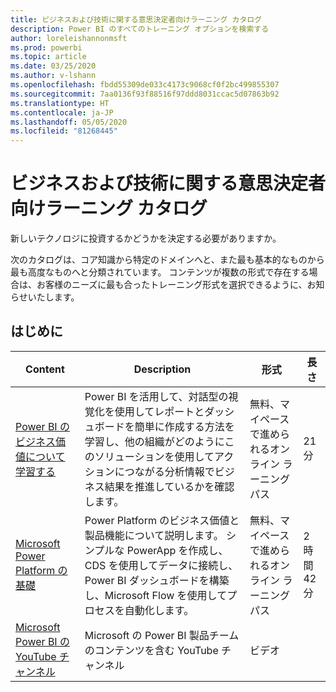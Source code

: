 ```yaml
---
title: ビジネスおよび技術に関する意思決定者向けラーニング カタログ
description: Power BI のすべてのトレーニング オプションを検索する
author: loreleishannonmsft
ms.prod: powerbi
ms.topic: article
ms.date: 03/25/2020
ms.author: v-lshann
ms.openlocfilehash: fbdd55309de033c4173c9068cf0f2bc499855307
ms.sourcegitcommit: 7aa0136f93f88516f97ddd8031ccac5d07863b92
ms.translationtype: HT
ms.contentlocale: ja-JP
ms.lasthandoff: 05/05/2020
ms.locfileid: "81268445"
---
```

# <a name="business-and-technical-decision-makers-learning-catalog"></a>ビジネスおよび技術に関する意思決定者向けラーニング カタログ

新しいテクノロジに投資するかどうかを決定する必要がありますか。 

次のカタログは、コア知識から特定のドメインへと、また最も基本的なものから最も高度なものへと分類されています。 コンテンツが複数の形式で存在する場合は、お客様のニーズに最も合ったトレーニング形式を選択できるように、お知らせいたします。 

## <a name="get-started"></a>はじめに<a name="get-started"></a>
| Content  | Description  | 形式  | 長さ     |
|---------------------------------------------------------------------------------------------------------------|------------------------------------------------------------------------------------------------------------------------------------------------------------------------------------------------------------------------|---------------------------------------|------------|
| [Power BI のビジネス価値について学習する](https://docs.microsoft.com/learn/modules/introduction-power-bi/) | Power BI を活用して、対話型の視覚化を使用してレポートとダッシュボードを簡単に作成する方法を学習し、他の組織がどのようにこのソリューションを使用してアクションにつながる分析情報でビジネス結果を推進しているかを確認します。 | 無料、マイペースで進められるオンライン ラーニング パス | 21 分 |
| [Microsoft Power Platform の基礎](https://docs.microsoft.com/learn/paths/power-plat-fundamentals/)      | Power Platform のビジネス価値と製品機能について説明します。 シンプルな PowerApp を作成し、CDS を使用してデータに接続し、Power BI ダッシュボードを構築し、Microsoft Flow を使用してプロセスを自動化します。                          | 無料、マイペースで進められるオンライン ラーニング パス | 2 時間 42 分  |
| [Microsoft Power BI の YouTube チャンネル](https://www.youtube.com/user/mspowerbi/videos)  | Microsoft の Power BI 製品チームのコンテンツを含む YouTube チャンネル  | ビデオ   |            |
